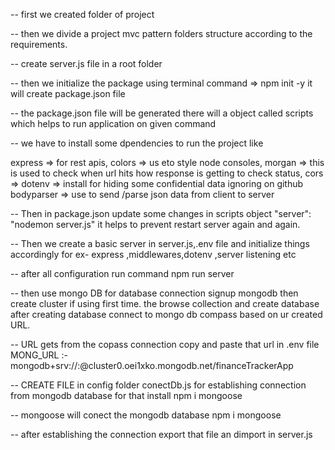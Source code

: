 -- first we created folder of project 

-- then we divide a project  mvc pattern folders structure according to the requirements.

-- create server.js file in a root folder

-- then we initialize the package using terminal command => npm init -y  it will create package.json file

-- the package.json file will be generated there will a object called scripts which helps to run application on given command

-- we have to install some dpendencies to run the project like 

express => for rest apis,
colors => us eto style node consoles, 
morgan => this is used to check when url hits how response is getting  to check status,
cors =>
dotenv => install for hiding some confidential data ignoring on github
bodyparser => use to send /parse json data from client to server

-- Then in package.json update some changes in scripts object "server": "nodemon server.js" it helps to prevent restart server again and again.

-- Then we create a basic server in server.js,.env file and initialize things accordingly for ex- express ,middlewares,dotenv ,server listening etc

-- after all configuration run command npm run server

-- then use mongo DB for database connection signup mongodb then create cluster if using first time. the browse collection and create database after creating database connect to mongo db compass based on ur created URL.

-- URL gets from the copass connection copy and paste that url in .env file 
MONG_URL :- mongodb+srv://<username>:<password>@cluster0.oei1xko.mongodb.net/financeTrackerApp

-- CREATE FILE in config folder conectDb.js for establishing connection from mongodb database for that install npm i mongoose

-- mongoose will conect the mongodb database npm i mongoose 

-- after establishing the connection export that file an dimport in server.js

